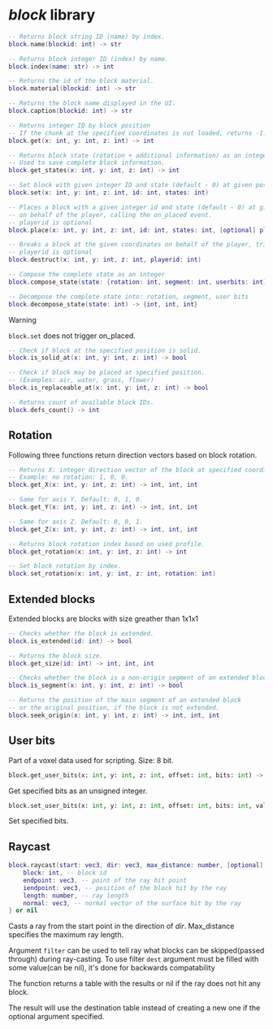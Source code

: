 # *block* library

```lua
-- Returns block string ID (name) by index.
block.name(blockid: int) -> str

-- Returns block integer ID (index) by name.
block.index(name: str) -> int

-- Returns the id of the block material.
block.material(blockid: int) -> str

-- Returns the block name displayed in the UI.
block.caption(blockid: int) -> str

-- Returns integer ID by block position
-- If the chunk at the specified coordinates is not loaded, returns -1.
block.get(x: int, y: int, z: int) -> int

-- Returns block state (rotation + additional information) as an integer.
-- Used to save complete block information.
block.get_states(x: int, y: int, z: int) -> int

-- Set block with given integer ID and state (default - 0) at given position.
block.set(x: int, y: int, z: int, id: int, states: int)

-- Places a block with a given integer id and state (default - 0) at given position.
-- on behalf of the player, calling the on_placed event.
-- playerid is optional
block.place(x: int, y: int, z: int, id: int, states: int, [optional] playerid: int)

-- Breaks a block at the given coordinates on behalf of the player, triggering the on_broken event.
-- playerid is optional
block.destruct(x: int, y: int, z: int, playerid: int)

-- Compose the complete state as an integer
block.compose_state(state: {rotation: int, segment: int, userbits: int}) -> int

-- Decompose the complete state into: rotation, segment, user bits
block.decompose_state(state: int) -> {int, int, int}
```

> [!WARNING]
> `block.set` does not trigger on_placed.

```lua
-- Check if block at the specified position is solid.
block.is_solid_at(x: int, y: int, z: int) -> bool

-- Check if block may be placed at specified position.
-- (Examples: air, water, grass, flower)
block.is_replaceable_at(x: int, y: int, z: int) -> bool

-- Returns count of available block IDs.
block.defs_count() -> int
```

## Rotation

Following three functions return direction vectors based on block rotation.


```lua
-- Returns X: integer direction vector of the block at specified coordinates.
-- Example: no rotation: 1, 0, 0.
block.get_X(x: int, y: int, z: int) -> int, int, int

-- Same for axis Y. Default: 0, 1, 0.
block.get_Y(x: int, y: int, z: int) -> int, int, int

-- Same for axis Z. Default: 0, 0, 1.
block.get_Z(x: int, y: int, z: int) -> int, int, int

-- Returns block rotation index based on used profile.
block.get_rotation(x: int, y: int, z: int) -> int

-- Set block rotation by index.
block.set_rotation(x: int, y: int, z: int, rotation: int)
```

## Extended blocks

Extended blocks are blocks with size greather than 1x1x1

```lua
-- Checks whether the block is extended.
block.is_extended(id: int) -> bool

-- Returns the block size.
block.get_size(id: int) -> int, int, int

-- Checks whether the block is a non-origin segment of an extended block.
block.is_segment(x: int, y: int, z: int) -> bool

-- Returns the position of the main segment of an extended block
-- or the original position, if the block is not extended.
block.seek_origin(x: int, y: int, z: int) -> int, int, int
```

## User bits

Part of a voxel data used for scripting. Size: 8 bit.

```python
block.get_user_bits(x: int, y: int, z: int, offset: int, bits: int) -> int
``` 

Get specified bits as an unsigned integer.

```python
block.set_user_bits(x: int, y: int, z: int, offset: int, bits: int, value: int) -> int
```
Set specified bits.

## Raycast

```lua
block.raycast(start: vec3, dir: vec3, max_distance: number, [optional] dest: table, [optional] filter: table) -> {
    block: int, -- block id
    endpoint: vec3, -- point of the ray hit point
    iendpoint: vec3, -- position of the block hit by the ray
    length: number, -- ray length
    normal: vec3, -- normal vector of the surface hit by the ray
} or nil
```

Casts a ray from the start point in the direction of *dir*. Max_distance specifies the maximum ray length.

Argument `filter` can be used to tell ray what blocks can be skipped(passed through) during ray-casting.
To use filter `dest` argument must be filled with some value(can be nil), it's done for backwards compatability 

The function returns a table with the results or nil if the ray does not hit any block.

The result will use the destination table instead of creating a new one if the optional argument specified.
